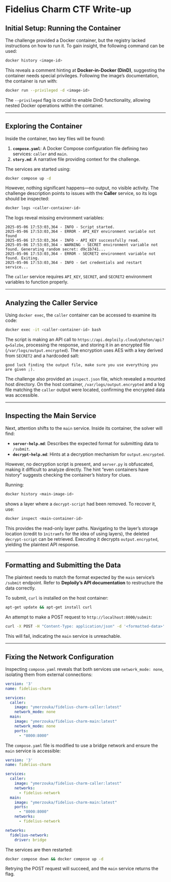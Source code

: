 # Fidelius Charm CTF Write-up

## Initial Setup: Running the Container

The challenge provided a Docker container, but the registry lacked instructions on how to run it. To gain insight, the following command can be used:

```bash
docker history <image-id>
```

This reveals a comment hinting at **Docker-in-Docker (DinD)**, suggesting the container needs special privileges. Following the image’s documentation, the container is run with:

```bash
docker run --privileged -d <image-id>
```

The `--privileged` flag is crucial to enable DinD functionality, allowing nested Docker operations within the container.

---

## Exploring the Container

Inside the container, two key files will be found:

1.  **`compose.yaml`**: A Docker Compose configuration file defining two services: `caller` and `main`.
2.  **`story.md`**: A narrative file providing context for the challenge.

The services are started using:

```bash
docker compose up -d
```

However, nothing significant happens—no output, no visible activity. The challenge description points to issues with the **Caller** service, so its logs should be inspected:

```bash
docker logs <caller-container-id>
```

The logs reveal missing environment variables:

```
2025-05-06 17:53:03,364 - INFO - Script started.
2025-05-06 17:53:03,364 - ERROR - API_KEY environment variable not found
2025-05-06 17:53:03,364 - INFO - API_KEY successfully read.
2025-05-06 17:53:03,364 - WARNING - SECRET environment variable not found. Generating random secret: d9c1b741...
2025-05-06 17:53:03,364 - ERROR - SECRET2 environment variable not found. Exiting.
2025-05-06 17:53:03,364 - INFO - Get credentials and restart service...
```

The `caller` service requires `API_KEY`, `SECRET`, and `SECRET2` environment variables to function properly.

---

## Analyzing the Caller Service

Using `docker exec`, the `caller` container can be accessed to examine its code:

```bash
docker exec -it <caller-container-id> bash
```

The script is making an API call to `https://api.deploily.cloud/photon/api?q=Salzbe`, processing the response, and storing it in an encrypted file (`/var/logs/output.encrypted`). The encryption uses AES with a key derived from `SECRET2` and a hardcoded salt:

```
good luck finding the output file, make sure you use everything you are given ;).
```

The challenge also provided an `inspect.json` file, which revealed a mounted host directory. On the host container, `/var/logs/output.encrypted` and a log file matching the `caller` output were located, confirming the encrypted data was accessible.

---

## Inspecting the Main Service

Next, attention shifts to the `main` service. Inside its container, the solver will find:

* **`server-help.md`**: Describes the expected format for submitting data to `/submit`.
* **`decrypt-help.md`**: Hints at a decryption mechanism for `output.encrypted`.

However, no decryption script is present, and `server.py` is obfuscated, making it difficult to analyze directly. The hint “even containers have history” suggests checking the container’s history for clues.

Running:

```bash
docker history <main-image-id>
```

shows a layer where a `decrypt-script` had been removed. To recover it, use:

```bash
docker inspect <main-container-id>
```

This provides the read-only layer paths. Navigating to the layer’s storage location (credit to `1nitramfs` for the idea of using layers), the deleted `decrypt-script` can be retrieved. Executing it decrypts `output.encrypted`, yielding the plaintext API response.

---

## Formatting and Submitting the Data

The plaintext needs to match the format expected by the `main` service’s `/submit` endpoint. Refer to **Deploily’s API documentation** to restructure the data correctly.

To submit, `curl` is installed on the host container:

```bash
apt-get update && apt-get install curl
```

An attempt to make a POST request to `http://localhost:8000/submit`:

```bash
curl -X POST -H "Content-Type: application/json" -d '<formatted-data>' http://localhost:8000
```

This will fail, indicating the `main` service is unreachable.

---

## Fixing the Network Configuration

Inspecting `compose.yaml` reveals that both services use `network_mode: none`, isolating them from external connections:

```yaml
version: '3'
name: fidelius-charm

services:
  caller:
    image: "ymerzouka/fidelius-charm-caller:latest"
    network_mode: none
  main:
    image: "ymerzouka/fidelius-charm-main:latest"
    network_mode: none
    ports:
      - "8000:8000"
```

The `compose.yaml` file is modified to use a bridge network and ensure the `main` service is accessible:

```yaml
version: '3'
name: fidelius-charm

services:
  caller:
    image: "ymerzouka/fidelius-charm-caller:latest"
    networks:
      - fidelius-network
  main:
    image: "ymerzouka/fidelius-charm-main:latest"
    ports:
      - "8000:8000"
    networks:
      - fidelius-network

networks:
  fidelius-network:
    driver: bridge
```

The services are then restarted:

```bash
docker compose down && docker compose up -d
```

Retrying the POST request will succeed, and the `main` service returns the flag.
